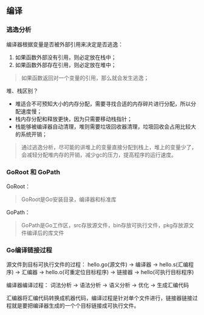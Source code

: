 ## 编译

### 逃逸分析

编译器根据变量是否被外部引用来决定是否逃逸：
1. 如果函数外部没有引用，则必定放在栈中；
2. 如果函数外部存在引用，则必定放在堆中；

> 如果函数返回对一个变量的引用，那么就会发生逃逸；

堆、栈区别？
- 堆适合不可预知大小的内存分配，需要寻找合适的内存碎片进行分配，所以分配速度慢；
- 栈内存分配和释放更快，因为只需要移动栈指针；
- 栈能够被编译器自动清理，堆则需要垃圾回收器清理，垃圾回收会占用比较大的系统开销；

> 通过逃逸分析，尽可能的讲堆上的变量直接分配到栈上，堆上的变量少了，会减轻分配堆内存的开销，减少gc的压力，提高程序的运行速度。


### GoRoot 和 GoPath

GoRoot：
> GoRoot是Go安装目录，编译器和标准库

GoPath：
> GoPath是Go工作区，src存放源文件，bin存放可执行文件，pkg存放源文件编译后的库文件


### Go编译链接过程

源文件到目标可执行文件的过程：
hello.go(源文件) -> 编译器 -> hello.s(汇编程序) -> 汇编器 -> hello.o(可重定位目标程序) -> 链接器 -> hello(可执行目标程序)

编译器编译过程：
词法分析 -> 语法分析 -> 语义分析 -> 优化 -> 生成汇编代码

汇编器将汇编代码转换成机器代码，编译过程是针对单个文件进行，链接器链接过程就是要把编译器生成的一个个目标链接成可执行文件。

